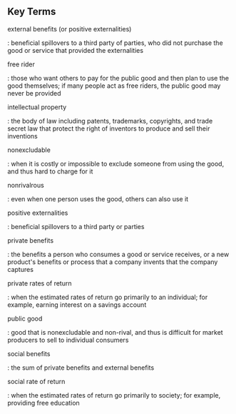 ## Key Terms

external benefits (or positive externalities)

:   beneficial spillovers to a third party of parties, who did not
    purchase the good or service that provided the externalities

free rider

:   those who want others to pay for the public good and then plan to
    use the good themselves; if many people act as free riders, the
    public good may never be provided

intellectual property

:   the body of law including patents, trademarks, copyrights, and trade
    secret law that protect the right of inventors to produce and sell
    their inventions

nonexcludable

:   when it is costly or impossible to exclude someone from using the
    good, and thus hard to charge for it

nonrivalrous

:   even when one person uses the good, others can also use it

positive externalities

:   beneficial spillovers to a third party or parties

private benefits

:   the benefits a person who consumes a good or service receives, or a
    new product\'s benefits or process that a company invents that the
    company captures

private rates of return

:   when the estimated rates of return go primarily to an individual;
    for example, earning interest on a savings account

public good

:   good that is nonexcludable and non-rival, and thus is difficult for
    market producers to sell to individual consumers

social benefits

:   the sum of private benefits and external benefits

social rate of return

:   when the estimated rates of return go primarily to society; for
    example, providing free education
